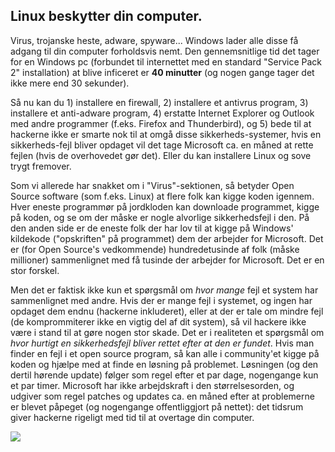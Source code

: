 

<div id="corps">

<h2>Linux beskytter din computer.</h2>

Virus, trojanske heste, adware, spyware... Windows lader alle disse få adgang til din computer forholdsvis nemt. Den gennemsnitlige tid det tager for en Windows pc (forbundet til internettet med en standard "Service Pack 2" installation) at blive inficeret er <b>40 minutter</b> (og nogen gange tager det ikke mere end 30 sekunder).

Så nu kan du 1) installere en firewall, 2) installere et antivrus program, 3) installere et anti-adware program, 4) erstatte Internet Explorer og Outlook med andre programmer (f.eks. Firefox and Thunderbird), og 5) bede til at hackerne ikke er smarte nok til at omgå disse sikkerheds-systemer, hvis en sikkerheds-fejl bliver opdaget vil det tage Microsoft ca. en måned at rette fejlen (hvis de overhovedet gør det). Eller du kan installere Linux og sove trygt fremover.

Som vi allerede har snakket om i "Virus"-sektionen, så betyder Open Source software (som f.eks. Linux) at flere folk kan kigge koden igennem. Hver eneste programmør på jordkloden kan downloade programmet, kigge på koden, og se om der måske er nogle alvorlige sikkerhedsfejl i den. På den anden side er de eneste folk der har lov til at kigge på Windows' kildekode ("opskriften" på programmet) dem der arbejder for Microsoft. Det er (for Open Source's vedkommende) hundredetusinde af folk (måske millioner) sammenlignet med få tusinde der arbejder for Microsoft. Det er en stor forskel.

Men det er faktisk ikke kun et spørgsmål om <i>hvor mange</i> fejl et system har sammenlignet med andre. Hvis der er mange fejl i systemet, og ingen har opdaget dem endnu (hackerne inkluderet), eller at der er tale om mindre fejl (de komprommiterer ikke en vigtig del af dit system), så vil hackere ikke være i stand til at gøre nogen stor skade. Det er i realiteten et spørgsmål om <i>hvor hurtigt en sikkerhedsfejl bliver rettet efter at den er fundet</i>. Hvis man finder en fejl i et open source program, så kan alle i community'et kigge på koden og hjælpe med at finde en løsning på problemet. Løsningen (og den dertil hørende update) følger som regel efter et par dage, nogengange kun et par timer. Microsoft har ikke arbejdskraft i den størrelsesorden, og udgiver som regel patches og updates ca. en måned efter at problemerne er blevet påpeget (og nogengange offentliggjort på nettet): det tidsrum giver hackerne rigeligt med tid til at overtage din computer.


<img src="Images/security_thumb.png" />

</div>


